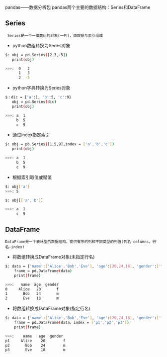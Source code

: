 pandas——数据分析包
pandas两个主要的数据结构：Series和DataFrame

## Series
``` Series是一个一维数组的对象(一列)，由数据与索引组成```

- python数组转换为Series对象

```bash
$: obj = pd.Series([2,3,-5])    
   print(obj)  

>>>:  0   2   
      1   3   
      2  -5
```

- python字典转换为Series对象

```bash
$：dic = {'a':1, 'b':5, 'c':9}
   obj = pd.Series(dic)
   print(obj)

>>>: a  1
     b  5
     c  9
```

- 通过index指定索引

```bash
$: obj = pb.Series([1,5,9],index = ['a','b','c'])
   print(obj)

>>>: a  1
     b  5
     c  9
```

- 根据索引取值或赋值

```bash
$: obj['a']
>>>: 5

$: obj[['a','b']]

>>>: a  1
     c  9

```

## DataFrame
```DataFrame是一个表格型的数据结构，提供有序的列和不同类型的列值(列名-columns，行名-index)```

- 将数组转换成DataFrame对象(未指定行名)

```bash
$: data = {'name':['Alice','Bob','Eve'], 'age':[20,24,18], 'gender':['f','m','m']}
    frame = pd.DataFrame(data)
    print(frame)

>>>:   name  age  gender
0     Alice   20       f
1       Bob   24       m
2       Eve   18       m
```

- 将数组转换成DataFrame对象(指定行名)
```bash
$: data = {'name':['Alice','Bob','Eve'], 'age':[20,24,18], 'gender':['f','m','m']}
    frame = pd.DataFrame(data，index = ['p1','p2','p3'])
    print(frame)

>>>:    name   age  gender
p1     Alice    20        f
p2       Bob    24        m
p3       Eve    18        m
```
